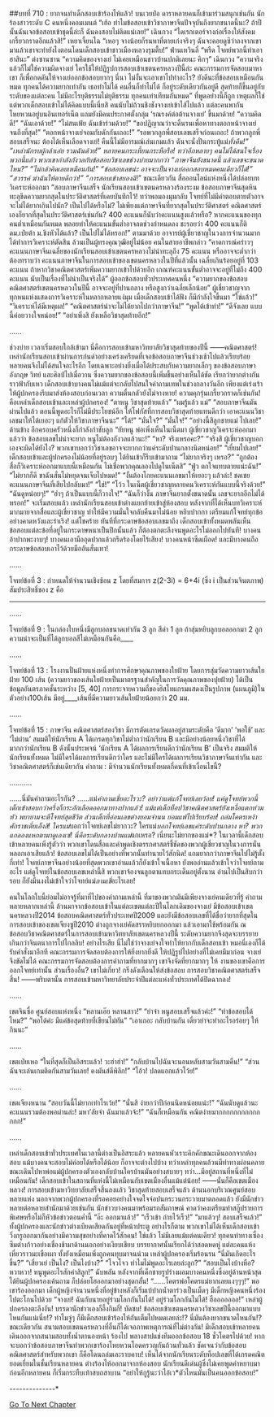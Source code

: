##บทที่ 710 : ยากจนทำเด็กสอบเข้าร้องไห้แล้ว!
บนเวยป๋อ
ดาราหลายคนก็เข้ามาร่วมสนุกเช่นกัน
นักร้องสาวระดับ C คนหนึ่งคอมเมนต์ “เฮ้อ ทำไมข้อสอบเข้าวิชาภาษาจีนปัจจุบันถึงยากขนาดนี้นะ? ถ้าปีนั้นฉันเจอข้อสอบเข้าชุดนี้ล่ะก็ ฉันคงสอบไม่ติดแน่เลย!”
เฉินกวง “ไดเรกเตอร์จางก่อเรื่องให้สังคมเกรี้ยวกราดอีกแล้วสิ!”
เหยาเจี้ยนไฉ “เหอๆ จางน้อยก็รนหาที่ตายเก่งจริงๆ ฉันจะคอยดูซิว่าลงจากเขามาแล้วเขาจะทำยังไงตอนโดนเด็กสอบเข้าชาวเมืองหลวงรุมตื้บ!”
ฟ่านเหวินลี่ “พรืด โจทย์พวกนี้ทำเอาฮาสินะ”
ต่งซานซาน “ความคิดของจางเย่ ไม่เคยเหมือนชาวบ้านปกติเลยนะ คิกๆ”
เฉินกวง “ความจริงแล้วก็ไม่ใช่ความผิดจางเย่ ใครใช้ให้ปฏิรูปการสอบเข้าเขตนครหลวงปีนี้ล่ะ คณะกรรมการจัดสอบมาหาเขา ก็เพื่อกดดันให้จางเย่ออกข้อสอบยากๆ นี่นา ไม่งั้นจะเอาเขาไปทำอะไร? ยังดีนะที่ข้อสอบเหมือนกันหมด ทุกคนได้ความยากเท่ากัน เธอทำไม่ได้ คนอื่นก็ทำไม่ได้ ก็อยู่ระดับเดียวกันอยู่ดี สุดท้ายก็ขึ้นอยู่กับระดับของแต่ละคน ไม่มีอะไรยุติธรรมไม่ยุติธรรม ทุกคนเท่าเทียมกันหมด”
ที่พูดอย่างนี้ก็ถูก
เหตุผลก็ใช่
แต่พวกเด็กสอบเข้าไม่ได้คิดแบบนี้เนี่ยสิ คนนับไม่ถ้วนชิงชังจางเย่เข้าไส้ไปแล้ว แต่ละคนพากันโหยหวนอยู่บนอินเทอร์เน็ต แถมยังมีคนประกาศตั้งกลุ่ม ‘รณรงค์ต่อต้านจางเย่’ ขึ้นมาด้วย!
“ความคิดดี!”
“ฉันเอาด้วย!”
“ไม่สนเฟ้ย ฉันเข้าร่วมด้วย!”
“ขอปฏิญาณว่าจะดิ้นรนเพื่อหาทางตอกหน้าจางเย่จนถึงที่สุด!”
“ตอกหน้าจางเย่จอมกับดักกันเถอะ!”
“รอพวกลูกพี่สอบเลขเสร็จก่อนเถอะ! ถ้าพวกลูกพี่สอบเสร็จนะ ต้องได้เห็นเลือดจางเย่! คืนนี้ไม่มีอารมณ์เล่นเกมแล้ว ฉันจะนั่งปั่นกระทู้แม่*ทั้งคืน!”
“เหล่านักรบผู้กล้าเอ๋ย รวมฉันด้วย!”
หลายคนกระเหี้ยนกระหือรือ!
ทว่าอีกหลายๆ คนไม่ได้สนใจเรื่องพวกนี้แล้ว พวกเขากำลังกังวลกับข้อสอบวิชาเลขช่วงบ่ายมากกว่า
“ภาษาจีนยังขนาดนี้ แล้วเลขจะขนาดไหน?”
“ไม่กล้าคิดเลยเหมือนกัน!”
“ข้อสอบเลขน่ะ อาจจะเป็นจางเย่ออกสอบหมดคนเดียวก็ได้!”
“สวรรค์ ฆ่าฉันให้ตายดีกว่า!”
“การสอบเข้าสยองฉิ*!”
ขณะเดียวกัน สื่อออนไลน์แห่งหนึ่งได้ปล่อยบทวิเคราะห์ออกมา “สอบภาษาจีนเสร็จ นักเรียนสอบเข้าเขตนครหลวงร้องระงม ข้อสอบภาษาจีนสุดหิน ทะลุขีดความยากสุดในประวัติศาสตร์ที่เคยบันทึกไว้! ทว่าพอมองมุมกลับ โจทย์ที่ไม่มีคำตอบตายตัวอาจจะไม่ได้ยากเกินไปนัก? เป็นไปได้หรือไม่? ไม่เพียงแต่ภาษาจีนที่ยากสุดในประวัติศาสตร์ คณิตศาสตร์เองก็ยากที่สุดในประวัติศาสตร์เช่นกัน? 400 คะแนนก็นับว่าคะแนนสูงแล้วหรือ? หากคะแนนของทุกคนต่ำเหมือนกันหมด พลอยทำให้คะแนนขั้นต่ำอาจลดช่วงกำหนดลง ชะรอยว่า 400 คะแนนก็ติดม.เป่ยต้า ม.ชิงหัวได้แล้ว? เป็นไปไม่ได้หรอก!”
ตามมาด้วย อาจารย์ผู้เชี่ยวชาญในวงการจำนวนมากได้ทำการวิเคราะห์ตัดสิน
ล้วนเป็นผู้ทรงคุณวุฒิอยู่ไม่น้อย
คนในสายอาชีพกล่าว “คาดการณ์คร่าวๆ คะแนนภาษาจีนเฉลี่ยของนักเรียนสอบเข้าเขตนครหลวงไม่น่าทะลุถึง 75 คะแนน หรืออาจจะต่ำกว่า ต้องทราบว่า คะแนนภาษาจีนในการสอบเข้าของเขตนครหลวงในปีที่แล้วนั้น เฉลี่ยเกินร้อยอยู่ที่ 103 คะแนน ถ้าหากวิชาคณิตศาสตร์เพิ่มความยากเข้าไปด้วยอีก เกณฑ์คะแนนขั้นต่ำอาจจะอยู่ที่ไม่ถึง 400 คะแนน นับเป็นเรื่องที่ไม่น่าเป็นจริงได้”
ผู้ออกข้อสอบทั่วประเทศคนหนึ่ง “ความยากของข้อสอบคณิตศาสตร์เขตนครหลวงในปีนี้ อาจจะอยู่ที่ปานกลาง หรือสูงกว่าเฉลี่ยเล็กน้อย”
ผู้เชี่ยวชาญจากทุกหนแห่งแสดงการวิเคราะห์ในหลากหลายแง่มุม
เมื่อเด็กสอบเข้าได้ฟัง ก็มีกำลังใจขึ้นมา
“ใช่แล้ว!”
“วิเคราะห์ได้มีเหตุผล!”
“คณิตศาสตร์น่าจะไม่ได้ยากไปกว่าภาษาจีน!”
“พูดได้เข้าท่า!”
“ดีจังเลย แบบนี้ค่อยวางใจหน่อย!”
“อย่าเพิ่งสิ ยังเหลือวิชาสุดท้ายอีก!”




……




ช่วงบ่าย
เวลาเริ่มสอบใกล้เข้ามา นี่คือการสอบเข้ามหาวิทยาลัยวิชาสุดท้ายของปีนี้ ——คณิตศาสตร์!
เหล่านักเรียนสอบเข้าผ่านการก่นด่าอย่างเคร่งเครียดที่เจอข้อสอบภาษาจีนช่วงเช้าไปแล้วเรียบร้อย หลายคนจึงไม่ได้สนใจอะไรอีก โดยเฉพาะอย่างยิ่งเมื่อได้ประสบกับความยากเล็กๆ ของข้อสอบภาษาอังกฤษ วิทย์ และศิลป์ไปเมื่อวาน ซึ่งความยากของข้อสอบนี้เพิ่มขึ้นอย่างเห็นได้ชัด เรียกว่ายากต่างกันราวฟ้ากับเหว เด็กสอบเข้าบางคนไม่แม้แต่จะกลับไปสนใจคำถามเทพในช่วงกลางวันอีก เพียงแต่เร่งเร้าให้ผู้ปกครองรีบมาส่งห้องสอบก่อนเวลา
ความตื่นกลัวยังไม่จางหาย!
ความคุกรุ่นเกรี้ยวกราดก็เช่นกัน!
คือเหล่าเด็กสอบเข้าและเหล่าผู้ปกครอง!
“ตาหนู วิชาสุดท้ายแล้ว”
“ผมรู้แล้ว แม่”
“สอบภาษาจีนมันผ่านไปแล้ว ตอนนี้พูดอะไรก็ไม่มีประโยชน์อีก ให้โฟกัสที่การสอบวิชาสุดท้ายแทนดีกว่า เอาคะแนนวิชาเลขมาให้ได้เยอะๆ แก้ตัวให้วิชาภาษาจีนนะ”
“ได้!”
“มั่นใจ?”
“มั่นใจ!”
“อย่างนี้สิลูกชายแม่ ไปเลย!”
ด้านข้าง อีกครอบครัวหนึ่งก็กำลังกำชับลูก
“ยัยหนู พ่อเพิ่งเห็นในเน็ตมา ผู้เชี่ยวชาญวิเคราะห์ออกมาแล้วว่า ข้อสอบเลขไม่น่าจะยาก หนูไม่ต้องกังวลแล้วนะ!”
“หา? จริงเหรอคะ?”
“จริงสิ ผู้เชี่ยวชาญบอกเองจะผิดได้ยังไง? พวกเขาบอกว่าวิชาเลขอาจจะยากกว่าแค่ระดับปานกลางนิดหน่อย!”
“เยี่ยมไปเลย!”
เด็กสอบเข้าและผู้ปกครองไม่น้อยที่อยู่รอบๆ ได้ยินเข้าก็รีบเข้ามาถาม
“ไม่ยากจริงๆ เหรอ?”
“ถูกต้อง สื่อก็วิเคราะห์ออกมาแบบนี้เหมือนกัน ไม่เชื่อพวกคุณลองไปดูในเน็ตสิ”
“ฟู่ว ตกใจแทบตายแน่ะฉัน!”
“ไม่ยากก็ดี ขาฉันสั่นไม่หยุดจนเจ็บไปหมด!”
“งั้นต้องโกยคะแนนเลขมาให้เยอะๆ แล้วล่ะ! ชดเชยคะแนนภาษาจีนที่เสียไปกลับมา!”
“ใช่!”
“โว้ว ในเน็ตผู้เชี่ยวชาญหลายคนวิเคราะห์กันแบบนี้จริงด้วย!”
“ฉันดูหน่อยๆ!”
“ฮ่าๆ ถ้าเป็นแบบนี้ก็วางใจ!”
“ฉันก็ว่างั้น ภาษาจีนยากตั้งขนาดนั้น เลขจะยากอีกไม่ได้หรอก!”
จะเริ่มสอบแล้ว เหล่านักเรียนสอบเข้าต่างแยกย้ายเข้าสู่ห้องสอบ หลังจากที่ได้เห็นบทวิเคราะห์มากมายจากสื่อและผู้เชี่ยวชาญ ทำให้มีความมั่นใจกลับคืนมาไม่น้อย หยิบปากกา เตรียมแก้โจทย์ทุกข้ออย่างคาดหวังและร่าเริง!
แต่โชคร้าย ทันทีที่กระดาษข้อสอบเลขมาถึง เด็กสอบเข้าทั้งหมดพลันเห็นข้อสอบแต่ละข้อที่อยู่ในกระดาษหนาเป็นปึกนั้นแล้ว ก็ต้องตกตะลึงจนพูดอะไรไม่ออกไปทันที!
บางคนอ้าปากพะงาบๆ!
บางคนเอามืออุดปากแล้วกรีดร้องโดยไร้เสียง!
บางคนหน้าซีดเผือด!
และมีบางคนถือกระดาษข้อสอบเอาไว้ด้วยมืออันสั่นเทา!




……




โจทย์ข้อที่ 3 :
กำหนดให้จำนวนเชิงซ้อน z โดยที่สมการ z(2-3i) = 6+4i (ซึ่ง i เป็นส่วนจินตภาพ) สัมประสิทธิ์ของ z คือ
____


……


โจทย์ข้อที่ 9 :
ในกล่องใบหนึ่งมีลูกบอลขนาดเท่ากัน 3 ลูก สีดำ 1 ลูก ถ้าสุ่มหยิบลูกบอลออกมา 2 ลูก ความน่าจะเป็นที่ได้ลูกบอลสีไม่เหมือนกันคือ____


……


โจทย์ข้อที่ 13 :
โรงงานปั่นฝ้ายแห่งหนึ่งทำการศึกษาคุณภาพของใยฝ้าย โดยการสุ่มวัดความยาวเส้นใยฝ้าย 100 เส้น (ความยาวของเส้นใยฝ้ายเป็นมาตรฐานสำคัญในการวัดคุณภาพของปุยฝ้าย) ได้เป็นข้อมูลอันตรภาคชั้นระหว่าง [5, 40]
การกระจายความถี่ของฮิสโทแกรมแสดงเป็นรูปภาพ (แผนภูมิ)ในตัวอย่าง100เส้น มีอยู่____เส้นที่มีความยาวเส้นใยฝ้ายน้อยกว่า 20 มม.


……


โจทย์ข้อที่ 15 :
ภาษาจีน คณิตศาสตร์สองวิชา มีการตัดเกรดวัดผลอยู่สามระดับคือ ‘ดีมาก’ ‘พอใช้’ และ ‘ไม่ผ่าน’ สมมติให้นักเรียน A ได้เกรดทุกวิชาไม่ต่ำกว่านักเรียน B และมีอย่างน้อยหนึ่งวิชาที่ได้มากกว่านักเรียน B ดังนั้นประพจน์ ‘นักเรียน A ได้ผลการเรียนดีกว่านักเรียน B’ เป็นจริง สมมติให้นักเรียนทั้งหมด ไม่มีใครได้ผลการเรียนดีกว่าใคร และไม่มีใครได้ผลการเรียนวิชาภาษาจีนเท่ากัน และวิชาคณิตศาสตร์ก็เช่นเดียวกัน
คำถาม : มีจำนวนนักเรียนทั้งหมดกี่คนที่เข้าเงื่อนไขนี้?




………..




…...นี่มันคำถามอะไรกัน?
…...แม่*คำถามเชี่ยอะไรวะ?
อย่าว่าแต่แก้โจทย์เลยว้อย! แค่ดูโจทย์พวกนี้ เด็กเข้าสอบกว่าครึ่งก็กระอักเลือดออกมาทางปากแล้ว!
แม้แต่เด็กท็อปวิชาคณิตศาสตร์ยังเหงื่อแตกท่วมหัว พยายามจะตีโจทย์สุดชีวิต ส่วนเด็กที่อ่อนเลขต่างยอมจำนน ยอมแพ้ไปเรียบร้อย!
ถล่มโคตรเหง้าศักราชเตี่ยเอ็งสิ!
ใครแม่*บอกว่าโจทย์เลขไม่ยากวะ?
ใครแม่*บอกโจทย์เลขแค่ระดับปานกลาง หา?
พวกแกลองแหกตามาดูเองเซ่! นี่คือระดับกลางบ้านแม่*แกเหรอ? เนี่ยนะไม่ยากของแม่*?
ในเวลานี้เด็กสอบเข้าหลายคนเพิ่งรู้ตัวว่า พวกเขาโดนสื่อและคำพูดเชิงตรรกศาสตร์ชี้ชัดของพวกผู้เชี่ยวชาญในวงการนั่นหลอกเอาเสียแล้ว! ข้อสอบเลขไม่ได้เป็นอย่างที่พวกนั้นทำนายไว้สักนิด! แถมยากกว่าภาษาจีนไปไม่รู้ตั้งกี่เท่า! โจทย์ภาษาจีนอย่างน้อยที่สุดพวกเขาอ่านแล้วก็ยังเข้าใจเนื้อหา ยังพออ่านแล้วเข้าใจว่าโจทย์ถามอะไร แต่ดูโจทย์ในข้อสอบเลขเหล่านี้สิ พวกเขาจ้องจนลูกตาแทบกระเด็นอยู่ตั้งนาน อ่านไปเป็นสิบกว่ารอบ ก็ยังมึนงงไม่เข้าใจว่าโจทย์แม่*ถามเชี่*อะไรเลย!


คนในโลกใบนี้ย่อมไม่อาจรู้ที่มาที่ไปของคำถามเหล่านี้ ที่มาของพวกมันมีเพียงจางเย่คนเดียวที่รู้ คำถามหลายหลากเหล่านี้ ล้วนมาจากข้อสอบเข้าในแต่ละเขตแต่ละปีในโลกเดิมของจางเย่ มีข้อสอบเข้าเขตนครหลวงปี2014 ข้อสอบคณิตศาสตร์ทั่วประเทศปี2009 และยังมีข้อสอบเลขที่ได้ชื่อว่ายากที่สุดในการสอบเข้าของเขตเจียงซูปี2010 ต่างถูกจางเย่คัดสรรหยิบยกออกมา แล้วเอามาใช้พร้อมกัน ณ ข้อสอบวิชาคณิตศาสตร์ในการสอบเข้ามหาวิทยาลัยเขตนครหลวงปีนี้ ระดับความยากจึงสุดจะบรรยาย เกินกว่าจินตนาการไปไกลลิบ!
อย่างไรเสีย นี่ไม่ใช่ว่าจางเย่จงใจทำให้ยากกับเด็กสอบเข้า หมอนี่เองก็ได้รับคำสั่งมาอีกที คณะกรรมการจัดสอบต้องการให้ยิ่งยากยิ่งดี ให้ปฏิรูปไปอย่างที่ไม่เคยมีมาก่อน จางเย่จึงขัดไม่ได้ คณะกรรมการจัดสอบต้องการคำถามที่ยากมากๆ เขาจึงจัดที่ยากมากๆ ให้ งานของเขาคือการออกโจทย์เท่านั้น ส่วนเรื่องอื่น? เขาไม่เกี่ยว!
กริ่งดังเตือนให้ส่งข้อสอบ
การสอบวิชาคณิตศาสตร์เสร็จสิ้น!
——พริบตานั้น การสอบเข้ามหาวิทยาลัยประจำปีแต่ละแห่งทั่วประเทศได้ปิดฉากลง!


……


เขตจินซื่อ
ศูนย์สอบแห่งหนึ่ง
“หลานเอ๊ย หลานสาว!”
“ย่าจ๋า หนูสอบเสร็จแล้วค่ะ!”
“ทำข้อสอบได้ไหม?”
“พอได้ค่ะ มีแค่ข้อสุดท้ายที่เขียนไม่ทัน”
“เอาเถอะ กลับบ้านกัน เดี๋ยวย่าจะทำอะไรอร่อยๆ ให้กินนะ”


……


เขตเป่ยเหอ
“ในที่สุดก็เป็นอิสระแล้ว! วะฮ่าฮ่า!”
“กลับบ้านไปฉันจะนอนหลับสามวันสามคืน!”
“ส่วนฉันจะเล่นเกมติดกันสามวันเลย! คงมันส์ดีพิลึก!”
“โอ้ว! ปลดแอกแล้วโว้ย!”


……


เขตเจียงหนาน
“สอบวันนี้ไม่ยากเท่าไรเว้ย!”
“นั่นสิ ง่ายกว่าปีก่อนนิดหน่อยแน่ะ!”
“ฉันนับดูแล้วนะ คะแนนรวมต้องพอผ่านล่ะ! มหา’ลัยจ๋า ฉันมาแล้วจ้ะ!”
“ฉันก็เหมือนกัน คณิตง่ายมากกกกกกกกกกกกกก!”


……


เหล่าเด็กสอบเข้าทั่วประเทศในเวลานี้ต่างเป็นอิสระแล้ว หลายคนหัวเราะคิกคักขณะเดินออกจากห้องสอบ แม้บางคนจะสอบไม่ค่อยได้หรือได้น้อย ก็อาจจะต่างไปบ้าง ทว่าเหล่าทุกคนล้วนมีท่าทางผ่อนคลาย ขณะเดินไปหาพ่อแม่ผู้ปกครองตัวเองกลับบ้านใครบ้านมันอย่างสบายๆ
ทว่า...มีอยู่สถานที่หนึ่งที่ไม่เหมือนกัน!
เด็กสอบเข้าในสถานที่แห่งนี้ไม่เหมือนกับเขตเมืองอื่นแม้แต่น้อย!
——นั่นก็คือเขตเมืองหลวง!
การสอบเข้ามหาวิทยาลัยเสร็จสิ้นลงแล้ว วิชาสุดท้ายสอบเสร็จแล้ว ด้านนอกบริเวณศูนย์สอบหลายแห่ง นอกจากพวกผู้ปกครองที่รอคอยอย่างใจจดใจจ่อปนกระวนกระวายมาตลอดแล้ว ยังมีนักข่าวหลายต่อหลายสำนักมาด้วยเช่นกัน นักข่าวบางคนมาพร้อมรถสัมภาษณ์ คาดว่าคงเตรียมทำสกู๊ปรายการพิเศษหรือไม่ก็หัวข้อข่าวตอนค่ำนี้
“อ๊ะ ออกมาแล้ว!”
“เร็วเข้า ถ่ายไว้เร็ว!”
“มาแล้วๆ! สอบเสร็จแล้ว!”
ทั้งผู้ปกครองและนักข่าวต่างเบียดเสียดกันอยู่ที่หน้าประตู
อย่างไรก็ตาม พวกเขาไม่ได้เห็นเด็กสอบเข้าวิ่งกรูออกมากันอย่างมีความสุขอย่างที่คาดไว้สักคน! ใช่แล้ว ไม่มีเลยแม้แต่คนเดียว! ทุกคนท่าทางเซื่องซึมต่างก้าวอย่างเชื่องช้ามาด้านนอกอย่างเงียบเชียบ บรรยากาศนั้นเรียกได้ว่าสลดหดหู่ แต่ละคนแห้งเหี่ยวราวมะเขือเผา ทั้งยังเหมือนเพิ่งถูกคนทุบมาจนน่วม
เหล่าผู้ปกครองเริ่มร้อนรน
“นี่มันเกิดอะไรขึ้น?”
“เสี่ยวเย่ เป็นไง? เป็นไงบ้าง?”
“โจวโจว ทำไมไม่พูดอะไรเลยล่ะลูก?”
“สอบเป็นไงบ้างหือ? หวาหวา! หนูพูดอะไรสักคำสิลูก!”
ฉับพลัน หลังจากที่เด็กชายรูปร่างผอมบางคนหนึ่งซึ่งอยู่ด้านหน้าสุดได้ยินผู้ปกครองเค้นถาม ก็ปล่อยโฮออกมาอย่างสุดกลั้น! “......โคตรพ่อโคตรแม่ยากเลยแงๆๆๆ!”
พอเขาร้องออกมา เด็กผู้หญิงจำนวนหนึ่งที่อยู่ข้างหลังก็เริ่มเบ้ปากน้ำตาร่วงเป็นเม็ดๆ มีเด็กหญิงคนหนึ่งร้องไปตะโกนไปด้วย “จางเย่! ฉันกับนายอยู่ร่วมโลกกันไม่ได้! อยู่ร่วมโลกกันไม่ได้! ฮือออออออ!”
เหล่าผู้ปกครองตะลึงงัน!
บรรดานักข่าวเองก็อึ้งกิมกี่!
บัดซบ! ข้อสอบเข้าเขตนครหลวงวิชาเลขปีนี้ออกมาแบบไหนกันแน่เนี่ย!? ทำไมจู่ๆ ก็มีเด็กสอบเข้าร้องไห้กันเต็มไปหมดเลยล่ะ!? นี่มันต้องยากขนาดไหนกัน!?
ขณะเดียวกัน
สนามสอบเขตนครหลวงที่อื่นก็ได้เจอภาพเหตุการณ์ที่ไม่ต่างกัน!
มีเด็กสอบเข้าหลายคนเดินออกจากสนามสอบทั้งน้ำตานองหน้า ร้องไป พลางสาปแช่งทีมออกข้อสอบ 18 ชั่วโคตรไปด้วย!
หากจะบอกว่าข้อสอบภาษาจีนทำพวกเขาร้องโหยหวนโอดครวญกันถ้วนทั่วแล้ว ชัดเจนว่ากับข้อสอบคณิตศาสตร์สำหรับพวกเขา ก็คือโดนถล่มเละราบคาบ! เห็นได้จากนักเรียนระดับท็อปเลขที่ได้เกรดคณิตยอดเยี่ยมในชั้นเรียนหลายคน ต่างร้องไห้ออกมาจากห้องสอบ นักเรียนดีเด่นผู้ซึ่งไม่เคยพูดคำหยาบมาก่อนอีกหลายคน ก็เริ่มกระทืบเท้าสบถสาบาน “อย่าให้กูรู้นะว่าไอ้เว*ตัวไหนมันเป็นคนออกข้อสอบ!”


*-*-*-*-*-*-*-*-*-*-*-*-*-*-*




[Go To Next Chapter]( ./11.md)